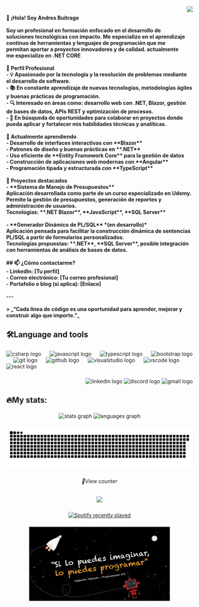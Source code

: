 <img align="right" height="200" src="https://i.imgflip.com/65efzo.gif"  />

###

<h4 align="left">👋 ¡Hola! Soy Andres Buitrago<br><br>Soy un profesional en formación enfocado en el desarrollo de soluciones tecnológicas con impacto. Me especializo en el aprendizaje continuo de herramientas y lenguajes de programación que me permitan aportar a proyectos innovadores y de calidad. actualmente me especializo en .NET CORE<br><br>🎯 Perfil Profesional<br>- 💡 Apasionado por la tecnología y la resolución de problemas mediante el desarrollo de software.<br>- 📚 En constante aprendizaje de nuevas tecnologías, metodologías ágiles y buenas prácticas de programación.<br>- 🔍 Interesado en áreas como: desarrollo web con .NET, Blazor, gestión de bases de datos, APIs REST y optimización de procesos.<br>- 🤝 En búsqueda de oportunidades para colaborar en proyectos donde pueda aplicar y fortalecer mis habilidades técnicas y analíticas.<br><br>🧠 Actualmente aprendiendo<br>- Desarrollo de interfaces interactivas con **Blazor**<br>- Patrones de diseño y buenas prácticas en **.NET**<br>- Uso eficiente de **Entity Framework Core** para la gestión de datos<br>- Construcción de aplicaciones web modernas con **Angular**<br>- Programación tipada y estructurada con **TypeScript**<br><br>🧩 Proyectos destacados<br>- **Sistema de Manejo de Presupuestos**  <br>  Aplicación desarrollada como parte de un curso especializado en Udemy. Permite la gestión de presupuestos, generación de reportes y administración de usuarios.  <br>  Tecnologías: **.NET Blazor**, **JavaScript**, **SQL Server**<br><br>- **Generador Dinámico de PL/SQL** *(en desarrollo)*  <br>  Aplicación pensada para facilitar la construcción dinámica de sentencias PL/SQL a partir de formularios personalizados.  <br>  Tecnologías propuestas: **.NET**, **SQL Server**, posible integración con herramientas de análisis de bases de datos.<br><br>## 📫 ¿Cómo contactarme?<br>- LinkedIn: [Tu perfil]<br>- Correo electrónico: [Tu correo profesional]<br>- Portafolio o blog (si aplica): [Enlace]<br><br>---<br><br>> _“Cada línea de código es una oportunidad para aprender, mejorar y construir algo que importe.”_</h4>

###

<h2 align="left">🛠️Language and tools</h2>

###

<div align="left">
  <img src="https://cdn.jsdelivr.net/gh/devicons/devicon/icons/csharp/csharp-original.svg" height="35" alt="csharp logo"  />
  <img width="15" />
  <img src="https://cdn.jsdelivr.net/gh/devicons/devicon/icons/javascript/javascript-original.svg" height="35" alt="javascript logo"  />
  <img width="15" />
  <img src="https://cdn.jsdelivr.net/gh/devicons/devicon/icons/typescript/typescript-original.svg" height="35" alt="typescript logo"  />
  <img width="15" />
  <img src="https://cdn.jsdelivr.net/gh/devicons/devicon/icons/bootstrap/bootstrap-original.svg" height="35" alt="bootstrap logo"  />
  <img width="15" />
  <img src="https://cdn.jsdelivr.net/gh/devicons/devicon/icons/git/git-original.svg" height="35" alt="git logo"  />
  <img width="15" />
  <img src="https://cdn.jsdelivr.net/gh/devicons/devicon/icons/github/github-original.svg" height="35" alt="github logo"  />
  <img width="15" />
  <img src="https://cdn.jsdelivr.net/gh/devicons/devicon/icons/visualstudio/visualstudio-plain.svg" height="35" alt="visualstudio logo"  />
  <img width="15" />
  <img src="https://cdn.jsdelivr.net/gh/devicons/devicon/icons/vscode/vscode-original.svg" height="35" alt="vscode logo"  />
  <img width="15" />
  <img src="https://cdn.jsdelivr.net/gh/devicons/devicon/icons/react/react-original.svg" height="35" alt="react logo"  />
</div>

###

<div align="right">
  <img src="https://raw.githubusercontent.com/maurodesouza/profile-readme-generator/master/src/assets/icons/social/linkedin/default.svg" width="50" height="35" alt="linkedin logo"  />
  <img src="https://raw.githubusercontent.com/maurodesouza/profile-readme-generator/master/src/assets/icons/social/discord/default.svg" width="50" height="35" alt="discord logo"  />
  <img src="https://raw.githubusercontent.com/maurodesouza/profile-readme-generator/master/src/assets/icons/social/gmail/default.svg" width="50" height="35" alt="gmail logo"  />
</div>

###

<h2 align="left">🔥My stats:</h2>

###

<div align="center">
  <img src="https://github-readme-stats.vercel.app/api?username=andrewdevui&hide_title=false&hide_rank=false&show_icons=true&include_all_commits=true&count_private=true&disable_animations=false&theme=dracula&locale=en&hide_border=false&order=1" height="150" alt="stats graph"  />
  <img src="https://github-readme-stats.vercel.app/api/top-langs?username=andrewdevui&locale=en&hide_title=false&layout=compact&card_width=320&langs_count=5&theme=dracula&hide_border=false&order=2" height="150" alt="languages graph"  />
</div>

###

<img src="https://raw.githubusercontent.com/andrewdevui/andrewdevui/output/snake.svg" alt="Snake animation" />

###

<h6 align="center">👀View counter</h6>

###

<div align="center">
  <img src="https://profile-counter.glitch.me/andrewdevui/count.svg?"  />
</div>

###

<div align="center">
  <a href="https://open.spotify.com/user/gn8x5utvabnevy722h9bzkhje">
    <img src="https://spotify-recently-played-readme.vercel.app/api?user=gn8x5utvabnevy722h9bzkhje&count=5&unique=false" alt="Spotify recently played"  />
  </a>
</div>

###

<div align="center">
  <img height="200" src="/Al_tABOADO.jpg"  />
</div>

###
